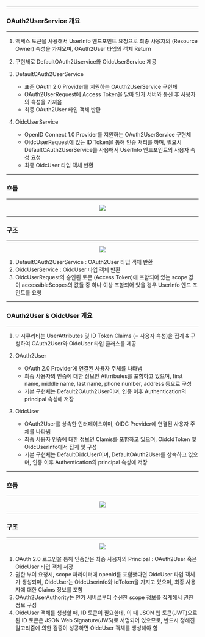 -----
### OAuth2UserService 개요
-----
1. 액세스 토큰을 사용해서 UserInfo 엔드포인트 요청으로 최종 사용자의 (Resource Owner) 속성을 가져오며, OAuth2User 타입의 객체 Return
2. 구현체로 DefaultOAuth2Uservice와 OidcUserService 제공
3. DefaultOAuth2UserService
   - 표준 OAuth 2.0 Provider를 지원하는 OAuth2UserService 구현체
   - OAuth2UserRequest에 Access Token을 담아 인가 서버와 통신 후 사용자의 속성을 가져옴
   - 최종 OAuth2User 타입 객체 반환

4. OidcUserService
   - OpenID Connect 1.0 Provider를 지원하는 OAuth2UserService 구현체
   - OidcUserRequest에 있는 ID Token을 통해 인증 처리를 하며, 필요시 DefaultOAuth2UserService를 사용해서 UserInfo 엔드포인트의 사용자 속성 요청
   - 최종 OidcUser 타입 객체 반환
  
-----
### 흐름
-----
<div align="center">
<img src="https://github.com/user-attachments/assets/e365a604-ea69-4f4d-a4a2-2f00fc8df2b4">
</div>

-----
### 구조
-----
<div align="center">
<img src="https://github.com/user-attachments/assets/0d5d2ff1-5e7e-41b6-aa18-f5b343637bf9">
</div>

1. DefaultOAuth2UserService : OAuth2User 타입 객체 반환
2. OidcUserService : OidcUser 타입 객체 반환
3. OidcUserRequest의 승인된 토큰 (Access Token)에 포함되어 있는 scope 값이 accessibleScopes의 값들 중 하나 이상 포함되어 있을 경우 UserInfo 엔드 포인트를 요청

-----
### OAuth2User & OidcUser 개요
-----
1. 💡 시큐리티는 UserAttributes 및 ID Token Claims (= 사용자 속성)을 집계 & 구성하여 OAuth2User와 OidcUser 타입 클래스를 제공
2. OAuth2User
   - OAuth 2.0 Provider에 연결된 사용자 주체를 나타냄
   - 최종 사용자의 인증에 대한 정보인 Attrributes를 포함하고 있으며, first name, middle name, last name, phone number, address 등으로 구성
   - 기본 구현체는 Default2OAuth2User이며, 인증 이후 Authentication의 principal 속성에 저장

3. OidcUser
   - OAuth2User를 상속한 인터페이스이며, OIDC Provider에 연결된 사용자 주체를 나타냄
   - 최종 사용자 인증에 대한 정보인 Clamis를 포함하고 있으며, OidcIdToken 및 OidcUserInfo에서 집계 및 구성
   - 기본 구현체는 DefaultOidcUser이며, DefaultOAuth2User를 상속하고 있으며, 인증 이후 Authentication의 principal 속성에 저장

-----
### 흐름
-----
<div align="center">
<img src="https://github.com/user-attachments/assets/e92d5fa4-c6cf-467c-9a62-b4b14ba300a0">
</div>

-----
### 구조
-----
<div align="center">
<img src="https://github.com/user-attachments/assets/1e494cce-ed9f-4716-aafc-293378dac6c8">
</div>

1. OAuth 2.0 로그인을 통해 인증받은 최종 사용자의 Principal : OAuth2User 혹은 OidcUser 타입 객체 저장
2. 권한 부여 요청시, scope 파라미터에 openid를 포함했다면 OidcUser 타입 객체가 생성되며, OidcUser는 OidcUserinfo와 idToken을 가지고 있으며, 최종 사용자에 대한 Claims 정보를 포함
3. OAuth2UserAuthority는 인가 서버로부터 수신한 scope 정보를 집계해서 권한 정보 구성
4. OidcUser 객체를 생성할 때, ID 토큰이 필요한데, 이 때 JSON 웹 토큰(JWT)으로 된 ID 토큰은 JSON Web Signature(JWS)로 서명되어 있으므로, 반드시 정해진 알고리즘에 의한 검증이 성공하면 OidcUser 객체를 생성해야 함
